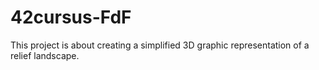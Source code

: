 # 42cursus-FdF
This project is about creating a simplified 3D graphic representation of a relief landscape.
